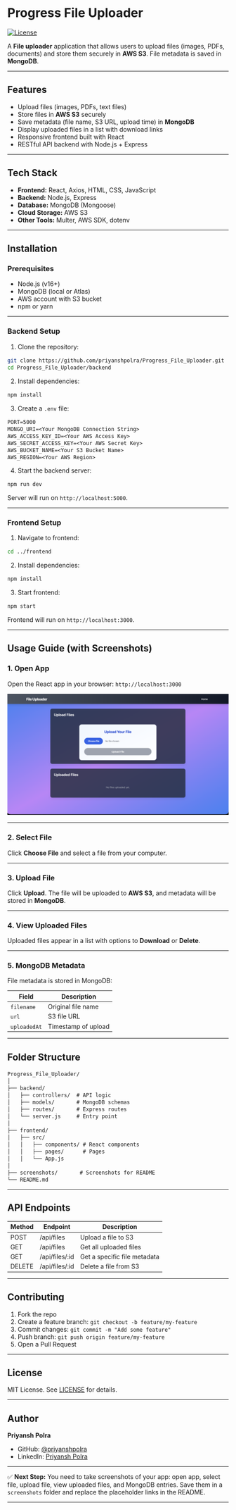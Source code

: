 # Progress File Uploader

[![License](https://img.shields.io/badge/license-MIT-blue.svg)](LICENSE)

A **File uploader** application that allows users to upload files (images, PDFs, documents) and store them securely in **AWS S3**. File metadata is saved in **MongoDB**.

---

## Features

* Upload files (images, PDFs, text files)
* Store files in **AWS S3** securely
* Save metadata (file name, S3 URL, upload time) in **MongoDB**
* Display uploaded files in a list with download links
* Responsive frontend built with React
* RESTful API backend with Node.js + Express

---

## Tech Stack

* **Frontend:** React, Axios, HTML, CSS, JavaScript
* **Backend:** Node.js, Express
* **Database:** MongoDB (Mongoose)
* **Cloud Storage:** AWS S3
* **Other Tools:** Multer, AWS SDK, dotenv

---

## Installation

### Prerequisites

* Node.js (v16+)
* MongoDB (local or Atlas)
* AWS account with S3 bucket
* npm or yarn

---

### Backend Setup

1. Clone the repository:

```bash
git clone https://github.com/priyanshpolra/Progress_File_Uploader.git
cd Progress_File_Uploader/backend
```

2. Install dependencies:

```bash
npm install
```

3. Create a `.env` file:

```env
PORT=5000
MONGO_URI=<Your MongoDB Connection String>
AWS_ACCESS_KEY_ID=<Your AWS Access Key>
AWS_SECRET_ACCESS_KEY=<Your AWS Secret Key>
AWS_BUCKET_NAME=<Your S3 Bucket Name>
AWS_REGION=<Your AWS Region>
```

4. Start the backend server:

```bash
npm run dev
```

Server will run on `http://localhost:5000`.

---

### Frontend Setup

1. Navigate to frontend:

```bash
cd ../frontend
```

2. Install dependencies:

```bash
npm install
```

3. Start frontend:

```bash
npm start
```

Frontend will run on `http://localhost:3000`.

---

## Usage Guide (with Screenshots)

### 1. Open App

Open the React app in your browser: `http://localhost:3000`

![Open App Screenshot](./Screenshots/App.png)

---

### 2. Select File

Click **Choose File** and select a file from your computer.

---

### 3. Upload File

Click **Upload**. The file will be uploaded to **AWS S3**, and metadata will be stored in **MongoDB**.

---

### 4. View Uploaded Files

Uploaded files appear in a list with options to **Download** or **Delete**.

---

### 5. MongoDB Metadata

File metadata is stored in MongoDB:

| Field        | Description         |
| ------------ | ------------------- |
| `filename`   | Original file name  |
| `url`        | S3 file URL         |
| `uploadedAt` | Timestamp of upload |


---

## Folder Structure

```
Progress_File_Uploader/
│
├── backend/          
│   ├── controllers/  # API logic
│   ├── models/       # MongoDB schemas
│   ├── routes/       # Express routes
│   └── server.js     # Entry point
│
├── frontend/         
│   ├── src/
│   │   ├── components/ # React components
│   │   ├── pages/      # Pages
│   │   └── App.js
│
├── screenshots/       # Screenshots for README
└── README.md         
```

---

## API Endpoints

| Method | Endpoint       | Description                  |
| ------ | -------------- | ---------------------------- |
| POST   | /api/files     | Upload a file to S3          |
| GET    | /api/files     | Get all uploaded files       |
| GET    | /api/files/:id | Get a specific file metadata |
| DELETE | /api/files/:id | Delete a file from S3        |

---

## Contributing

1. Fork the repo
2. Create a feature branch: `git checkout -b feature/my-feature`
3. Commit changes: `git commit -m "Add some feature"`
4. Push branch: `git push origin feature/my-feature`
5. Open a Pull Request

---

## License

MIT License. See [LICENSE](LICENSE) for details.

---

## Author

**Priyansh Polra**

* GitHub: [@priyanshpolra](https://github.com/priyanshpolra)
* LinkedIn: [Priyansh Polra](https://www.linkedin.com/in/priyanshpolra/)

---

✅ **Next Step:**
You need to take screenshots of your app: open app, select file, upload file, view uploaded files, and MongoDB entries. Save them in a `screenshots` folder and replace the placeholder links in the README.

---
